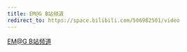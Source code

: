 ```yaml
---
title: EM@G B站频道
redirect_to: https://space.bilibili.com/506982501/video
---
```


<a href="https://space.bilibili.com/506982501/video" title="EM@G B站频道">EM@G B站频道</a>
